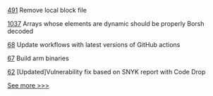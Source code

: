 
[491](https://github.com/hyperledger/cello/pull/491) Remove local block file

[1037](https://github.com/hyperledger/solang/pull/1037) Arrays whose elements are dynamic should be properly Borsh decoded

[68](https://github.com/hyperledger-labs/fabric-builder-k8s/pull/68) Update workflows with latest versions of GitHub actions

[67](https://github.com/hyperledger-labs/fabric-builder-k8s/pull/67) Build arm binaries

[62](https://github.com/hyperledger-labs/hlf-connector/pull/62) [Updated]Vulnerability fix based on SNYK report with Code Drop


[See more >>>](https://start-here.hyperledger.org/pull-requests)
